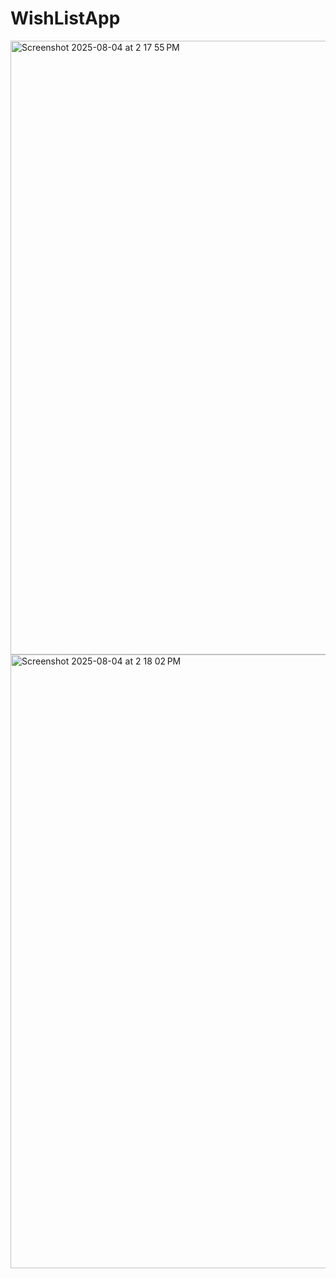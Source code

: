 # WishListApp
<img width="1512" height="982" alt="Screenshot 2025-08-04 at 2 17 55 PM" src="https://github.com/user-attachments/assets/cf9c0b8d-3b35-4572-af74-57e2c46c5c5d" />

<img width="1512" height="982" alt="Screenshot 2025-08-04 at 2 18 02 PM" src="https://github.com/user-attachments/assets/88d29843-0a0a-44d1-bd93-8650abfb05f8" />
